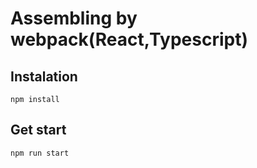 # Assembling by webpack(React,Typescript)


## Instalation
``
  npm install
``

## Get start
``
  npm run start
``
